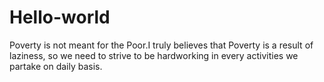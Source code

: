 # Hello-world
Poverty is not meant for the Poor.I truly believes that Poverty is a result of laziness, so we need to strive to be hardworking in every activities we partake on daily basis.
